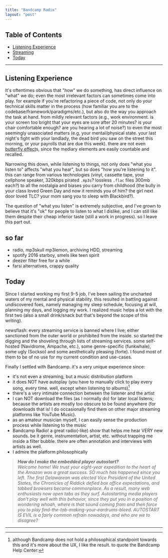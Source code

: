 ```yaml
---
title: "Bandcamp Radio"
layout: "post"
---
```


## Table of Contents
- [Listening Experience](#listening-experience)
- [Streaming](#streaming)
- [Today](#today)

---

## Listening Experience
It's oftentimes obvious that "how" we do something, has direct influence on "what" we do; even the most irrelevant factors can sometimes come into play.
for example if you're refactoring a piece of code, not only do your technical skills matter in the process (how familiar you are to the codebase/framework/paradigms/etc.), but also do the way you approach the task at hand. from mildly relevant factors (e.g., work environment. is your screen too bright that your eyes are sore after 20 minutes? is your chair comfortable enough? are you hearing a lot of noise?) to even the most seemingly unasociated matters (e.g, your mental/physical state. your last night's fight with your landlady, the dead bird you saw on the street this morning, or your payrolls that are due this week). there are not even [butterfly effect](https://en.wikipedia.org/wiki/Butterfly_effect)s, since the mediary elements are easily countable and recalled.

Narrowing this down, while listening to things, not only does "what you listen to" affects "what you hear", but so does "how you're listening to it". this can range from various technologies (vinyl, cassette tape, your cellphone speaker, 320kbps pirated `.mp3s`? lossless `.flac` files 300mb each?) to all the nostalgia and biases you carry from childhood (the bully in your class loved Green Day and now it reminds you of him? the girl next door loved TLC? your mom sang you to sleep with Blackbird?).

The question of "what you listen" is extremely subjective, and I've grown to believe that it's "ok" for people to listen to what I dislike, and I can still like them despite their cheap inferior taste (still a work in progress). so I leave this part out.

## so far
- radio, mp3skull mp3lemon, archiving HDD, streaming
- spotify 2016 starboy, smels like teen spirit
- deezer filter free for a while 
- farsi alternatives, crappy quality

## Today
Since I started working my first 9-5 job, I've been sailing the uncharted waters of my mental and physical stability. this resulted in battling against undiscovered foes, namely managing my sleep schedule, focusing at will, planning my days, and logging my work. I realized music helps a lot with the first two (also a small drink/snack but that's beyond the scope of this writing).

newsflash: every streaming service is banned where I live; either sanctioned from the outer world or prohibited from the inside. so started the digging and the shoveling through lists of streaming services. some self-hosted (Navidrome, Ampache, etc.), some genre-specific (funkwhale), some ugly (Sockso) and some aesthetically pleasing (forte). I found most of them to be of no use for my current condition and use-cases.

Finally I settled with Bandcamp. it's a very unique experience since:
- it's not even a streaming, but a music distribution platform
- it does NOT have autoplay (you have to manually click to play every song, every time. well, except when listening to albums)[^1]
- there's a very intimate connection between the listener and the artist
- I can NOT download the files (as I normally do) for later local listens; because the artists are mostly too obscure to be found anywhere (for downloads that is! I do occasionally find them on other major streaming platforms like YouTube Music).
- as an amateur musician myself, I can easily sense the production process while listening to the music
- Bandcamp Radio! a great radio(-like) show that helps me hear VERY new sounds. be it genre, instrumentation, artist, etc. without trapping me inside a filter bubble. there are often annotation and interviews with artists as well.
- I admire the platform philosophically


[^1]: although Bandcamp does not hold a philosophical standpoint towards this and it's more about the UX, I like the result. to quote the Bandcamp Help Center:

> ***How do I make the embedded player autostart?***  
> *Welcome home! We trust your eight-year expedition to the heart of the Amazon was a great success. SO much has happened since you left. The first Delawarean was elected Vice President of the United States, the Chronicles of Riddick defied box office expectations, and tabbed browsers became commonplace. As a result, many web enthusiasts now open tabs as they surf. Autostarting media players don’t play well with this behavior, since they put you in a position of wondering whoah, where is that sound coming from and then force you to play find-the-tab-making-your-eardrums-bleed. AUTOSTART IS EVIL is a fairly common refrain nowadays, and who are we to disagree?*

---
